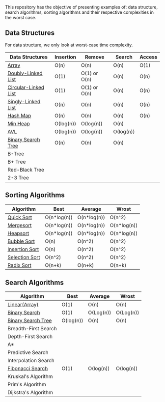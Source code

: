 This repository has the objective of presenting examples of: data structure, search algorithms, sorting algorithms and their respective complexities in the worst case.

## Data Structures

For data structure, we only look at worst-case time complexity.

| Data Structures                                                                                                                                                 | Insertion | Remove       | Search | Access |
| --------------------------------------------------------------------------------------------------------------------------------------------------------------- | --------- | ------------ | ------ | ------ |
| [Array](https://github.com/HenrySaldanha/algorithms/blob/main/Algorithms/src/DataStructure/Array/SimpleArray.cs)                                         | O(n)      | O(n)         | O(n)   | O(1)   |
| [Doubly-Linked List](https://github.com/HenrySaldanha/algorithms/blob/main/Algorithms/src/DataStructure/List/DoublyLinkedList/DoublyLinkedList.cs)       | O(1)      | O(1) or O(n) | O(n)   | O(n)   |
| [Circular-Linked List](https://github.com/HenrySaldanha/algorithms/blob/main/Algorithms/src/DataStructure/List/CircularLinkedList/CircularLinkedList.cs) | O(1)      | O(1) or O(n) | O(n)   | O(n)   |
| [Singly-Linked List](https://github.com/HenrySaldanha/algorithms/blob/main/Algorithms/src/DataStructure/List/SinglyLinkedList/SinglyLinkedList.cs) | O(n)      | O(n) | O(n)   | O(n)   |
[Hash Map](https://github.com/HenrySaldanha/algorithms/blob/main/Algorithms/src/DataStructure/HashMap/HashMap.cs) | O(n)      | O(n) | O(n)   | O(n)   |
| [Min Heap](https://github.com/HenrySaldanha/algorithms/blob/main/Algorithms/src/DataStructure/Heap/MinHeap/MinHeap.cs)  |      O(log(n))     |      O(log(n))        |    O(n)    |        |
| [AVL](https://github.com/HenrySaldanha/algorithms/blob/main/Algorithms/src/DataStructure/Tree/AVL/AVL.cs) | O(log(n))      | O(log(n)) | O(log(n))   |    |
[Binary Search Tree](https://github.com/HenrySaldanha/algorithms/blob/main/Algorithms/src/DataStructure/Tree/BinarySearchTree/BinarySearchTree.cs) | O(n)      | O(n) | O(n)   |    |
| B-Tree   |           |              |        |        |
| B+ Tree  |           |              |        |        |
| Red-Black Tree |           |              |        |        |
| 2-3 Tree  |           |              |        |        |

## Sorting Algorithms

| Algorithm      | Best | Average | Wrost | 
| -------------- | ---- | ------- | ----- |
| [Quick Sort](https://github.com/HenrySaldanha/algorithms/blob/main/Algorithms/src/Sorting/QuickSort/QuickSort.cs)     |   O(n*log(n))    |    O(n*log(n))     |    O(n^2)   | 
| [Mergesort](https://github.com/HenrySaldanha/algorithms/blob/main/Algorithms/src/Sorting/MergeSort/MergeSort.cs)     |   O(n*log(n))    |    O(n*log(n))     |    O(n*log(n))   | 
| [Heapsort](https://github.com/HenrySaldanha/algorithms/blob/main/Algorithms/src/Sorting/Heapsort/Heapsort.cs)      |  O(n*log(n))    |   O(n*log(n))      |   O(n*log(n))    |       |
| [Bubble Sort](https://github.com/HenrySaldanha/algorithms/blob/main/Algorithms/src/Sorting/BubbleSort/BubbleSort.cs) | O(n)      | O(n^2) | O(n^2)   |
| [Insertion Sort](https://github.com/HenrySaldanha/algorithms/blob/main/Algorithms/src/Sorting/InsertionSort/InsertionSort.cs) |  O(n)    |   O(n^2)      |    O(n^2)    |  
| [Selection Sort](https://github.com/HenrySaldanha/algorithms/blob/main/Algorithms/src/Sorting/SelectionSort/SelectionSort.cs) | O(n^2)   |   O(n^2)      |    O(n^2)    |  
[Radix Sort](https://github.com/HenrySaldanha/algorithms/blob/main/Algorithms/src/Sorting/RadixSort/RadixSort.cs) | O(n+k)   |   O(n+k)      |    O(n+k)    |  

## Search Algorithms

| Algorithm            | Best | Average | Wrost |
| -------------------- | ---- | ------- | ----- |
| [Linear(Array)](https://github.com/HenrySaldanha/algorithms/blob/main/Algorithms/src/Search/Linear/Linear.cs)      |   O(1)   |    O(n)     |   O(n)    |
| [Binary Search](https://github.com/HenrySaldanha/algorithms/blob/main/Algorithms/src/Search/BinarySearch/BinarySearch.cs)        |    O(1)  |    O(Log(n))     |    O(Log(n))    |
| [Binary Search Tree](https://github.com/HenrySaldanha/algorithms/blob/main/Algorithms/src/Search/BinarySearchTree/BinarySearchTree.cs)  |   O(log(n))   |    O(n)     |   O(n)      |
| Breadth-First Search |      |         |       |
| Depth-First Search   |      |         |       |
| A*                   |      |         |       |
| Predictive Search    |      |         |       |
| Interpolation Search |      |         |
| [Fibonacci Search](https://github.com/HenrySaldanha/algorithms/blob/main/Algorithms/src/Search/FibonacciSearch/FibonacciSearch.cs)      |   O(1)   |    O(log(n))     |   O(log(n))    |
| Kruskal's Algorithm  |      |         |       |
| Prim's Algorithm     |      |         |       |
| Dijkstra's Algorithm |      |         |       |
